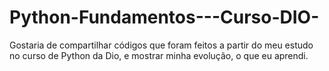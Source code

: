 # Python-Fundamentos---Curso-DIO-
Gostaria de compartilhar códigos que foram feitos a partir do meu estudo no curso de Python da Dio, e mostrar minha evolução, o que eu aprendi.  
